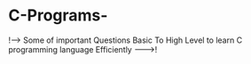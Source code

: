 # C-Programs-
!--> Some of important Questions Basic To High Level to learn C programming language Efficiently --->!

